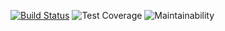 [![Build Status](https://travis-ci.org/eiei0/made_assistant.svg?branch=master)](https://travis-ci.org/eiei0/made_assistant)
![Test Coverage](https://api.codeclimate.com/v1/badges/0c9ca0a961d68ede0268/test_coverage)
![Maintainability](https://api.codeclimate.com/v1/badges/0c9ca0a961d68ede0268/maintainability)
